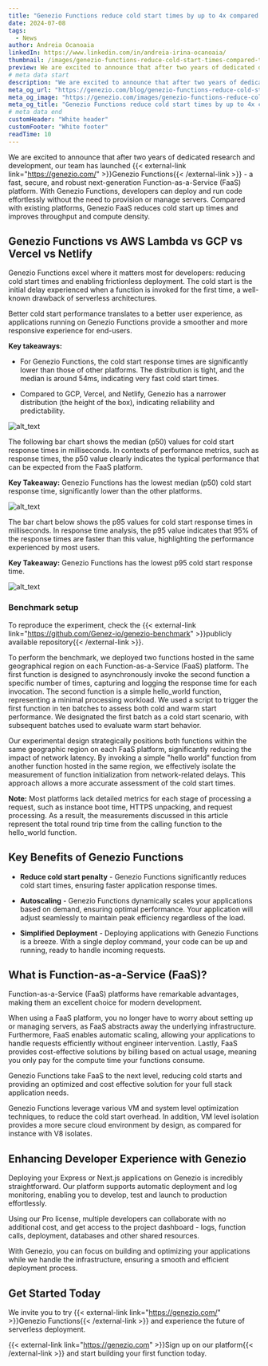 ```yaml
---
title: "Genezio Functions reduce cold start times by up to 4x compared to AWS Lambda"
date: 2024-07-08
tags:
  - News
author: Andreia Ocanoaia
linkedIn: https://www.linkedin.com/in/andreia-irina-ocanoaia/
thumbnail: /images/genezio-functions-reduce-cold-start-times-compared-to-Lambda.webp
preview: We are excited to announce that after two years of dedicated development, our team has launched Genezio Functions
# meta data start
description: "We are excited to announce that after two years of dedicated development, our team has launched Genezio Functions"
meta_og_url: "https://genezio.com/blog/genezio-functions-reduce-cold-start-times/"
meta_og_image: "https://genezio.com/images/genezio-functions-reduce-cold-start-times-compared-to-Lambda.webp"
meta_og_title: "Genezio Functions reduce cold start times by up to 4x compared to AWS Lambda"
# meta data end
customHeader: "White header"
customFooter: "White footer"
readTime: 10
---
```


We are excited to announce that after two years of dedicated research and development, our team has launched {{< external-link link="https://genezio.com/" >}}Genezio Functions{{< /external-link >}} - a fast, secure, and robust next-generation Function-as-a-Service (FaaS) platform. With Genezio Functions, developers can deploy and run code effortlessly without the need to provision or manage servers. Compared with existing platforms, Genezio FaaS reduces cold start up times and improves throughput and compute density.

## Genezio Functions vs AWS Lambda vs GCP vs Vercel vs Netlify

Genezio Functions excel where it matters most for developers: reducing cold start times and enabling frictionless deployment. The cold start is the initial delay experienced when a function is invoked for the first time, a well-known drawback of serverless architectures.

Better cold start performance translates to a better user experience, as applications running on Genezio Functions provide a smoother and more responsive experience for end-users.

**Key takeaways:**

- For Genezio Functions, the cold start response times are significantly lower than those of other platforms. The distribution is tight, and the median is around 54ms, indicating very fast cold start times.

- Compared to GCP, Vercel, and Netlify, Genezio has a narrower distribution (the height of the box), indicating reliability and predictability.

![alt_text](/posts/genezioFunctions2.webp)

The following bar chart shows the median (p50) values for cold start response times in milliseconds. In contexts of performance metrics, such as response times, the p50 value clearly indicates the typical performance that can be expected from the FaaS platform.

**Key Takeaway:** Genezio Functions has the lowest median (p50) cold start response time, significantly lower than the other platforms.

![alt_text](/posts/genezioFunctions3.webp)

The bar chart below shows the p95 values for cold start response times in milliseconds. In response time analysis, the p95 value indicates that 95% of the response times are faster than this value, highlighting the performance experienced by most users.

**Key Takeaway:** Genezio Functions has the lowest p95 cold start response time.

![alt_text](/posts/genezioFunctions1.webp)

### Benchmark setup

To reproduce the experiment, check the {{< external-link link="https://github.com/Genez-io/genezio-benchmark" >}}publicly available repository{{< /external-link >}}.

To perform the benchmark, we deployed two functions hosted in the same geographical region on each Function-as-a-Service (FaaS) platform. The first function is designed to asynchronously invoke the second function a specific number of times, capturing and logging the response time for each invocation. The second function is a simple hello_world function, representing a minimal processing workload.
We used a script to trigger the first function in ten batches to assess both cold and warm start performance. We designated the first batch as a cold start scenario, with subsequent batches used to evaluate warm start behavior.

Our experimental design strategically positions both functions within the same geographic region on each FaaS platform, significantly reducing the impact of network latency. By invoking a simple "hello world" function from another function hosted in the same region, we effectively isolate the measurement of function initialization from network-related delays. This approach allows a more accurate assessment of the cold start times.

**Note:** Most platforms lack detailed metrics for each stage of processing a request, such as instance boot time, HTTPS unpacking, and request processing. As a result, the measurements discussed in this article represent the total round trip time from the calling function to the hello_world function.

## Key Benefits of Genezio Functions

- **Reduce cold start penalty** - Genezio Functions significantly reduces cold start times, ensuring faster application response times.

- **Autoscaling** - Genezio Functions dynamically scales your applications based on demand, ensuring optimal performance. Your application will adjust seamlessly to maintain peak efficiency regardless of the load.

- **Simplified Deployment** - Deploying applications with Genezio Functions is a breeze. With a single deploy command, your code can be up and running, ready to handle incoming requests.

## What is Function-as-a-Service (FaaS)?

Function-as-a-Service (FaaS) platforms have remarkable advantages, making them an excellent choice for modern development.

When using a FaaS platform, you no longer have to worry about setting up or managing servers, as FaaS abstracts away the underlying infrastructure. Furthermore, FaaS enables automatic scaling, allowing your applications to handle requests efficiently without engineer intervention. Lastly, FaaS provides cost-effective solutions by billing based on actual usage, meaning you only pay for the compute time your functions consume.

Genezio Functions take FaaS to the next level, reducing cold starts and providing an optimized and cost effective solution for your full stack application needs.

Genezio Functions leverage various VM and system level optimization techniques, to reduce the cold start overhead. In addition, VM level isolation provides a more secure cloud environment by design, as compared for instance with V8 isolates.

## Enhancing Developer Experience with Genezio

Deploying your Express or Next.js applications on Genezio is incredibly straightforward. Our platform supports automatic deployment and log monitoring, enabling you to develop, test and launch to production effortlessly.

Using our Pro license, multiple developers can collaborate with no additional cost, and get access to the project dashboard - logs, function calls, deployment, databases and other shared resources.

With Genezio, you can focus on building and optimizing your applications while we handle the infrastructure, ensuring a smooth and efficient deployment process.

## Get Started Today

We invite you to try {{< external-link link="https://genezio.com/" >}}Genezio Functions{{< /external-link >}} and experience the future of serverless deployment.

{{< external-link link="https://genezio.com" >}}Sign up on our platform{{< /external-link >}} and start building your first function today.
